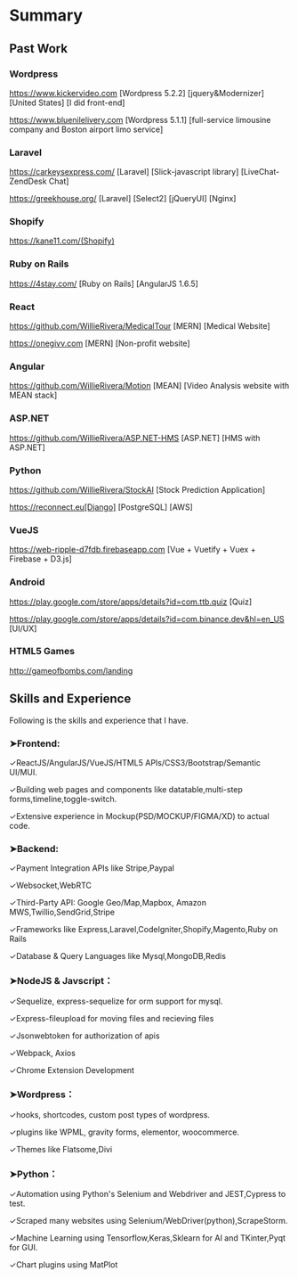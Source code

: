 # Summary

## Past Work

### Wordpress
https://www.kickervideo.com  [Wordpress 5.2.2] [jquery&Modernizer] [United States] [I did front-end] 

https://www.bluenilelivery.com [Wordpress 5.1.1] [full-service limousine company and Boston airport limo service]

### Laravel
https://carkeysexpress.com/ [Laravel] [Slick-javascript library] [LiveChat-ZendDesk Chat]

https://greekhouse.org/ [Laravel] [Select2] [jQueryUI] [Nginx]

### Shopify
https://kane11.com/(Shopify)

### Ruby on Rails
https://4stay.com/ [Ruby on Rails] [AngularJS 1.6.5] 

### React
https://github.com/WillieRivera/MedicalTour [MERN] [Medical Website]

https://onegivv.com [MERN] [Non-profit website]

### Angular
https://github.com/WillieRivera/Motion [MEAN] [Video Analysis website with MEAN stack]

### ASP.NET
https://github.com/WillieRivera/ASP.NET-HMS [ASP.NET] [HMS with ASP.NET]

### Python
https://github.com/WillieRivera/StockAI [Stock Prediction Application]

https://reconnect.eu[Django] [PostgreSQL]  [AWS]

### VueJS
https://web-ripple-d7fdb.firebaseapp.com [Vue + Vuetify + Vuex + Firebase + D3.js]

### Android
https://play.google.com/store/apps/details?id=com.ttb.quiz [Quiz]

https://play.google.com/store/apps/details?id=com.binance.dev&hl=en_US [UI/UX]

### HTML5 Games
http://gameofbombs.com/landing

## Skills and Experience

Following is the skills and experience that I have.

### ➤Frontend:
✓ReactJS/AngularJS/VueJS/HTML5 APIs/CSS3/Bootstrap/Semantic UI/MUI.

✓Building web pages and components like datatable,multi-step forms,timeline,toggle-switch.

✓Extensive experience in Mockup(PSD/MOCKUP/FIGMA/XD) to actual code.

### ➤Backend:
✓Payment Integration APIs like Stripe,Paypal

✓Websocket,WebRTC

✓Third-Party API: Google Geo/Map,Mapbox, Amazon MWS,Twillio,SendGrid,Stripe

✓Frameworks like Express,Laravel,CodeIgniter,Shopify,Magento,Ruby on Rails

✓Database & Query Languages like Mysql,MongoDB,Redis

### ➤NodeJS & Javscript：
✓Sequelize, express-sequelize for orm support for mysql.

✓Express-fileupload for moving files and recieving files

✓Jsonwebtoken for authorization of apis

✓Webpack, Axios

✓Chrome Extension Development

### ➤Wordpress：
✓hooks, shortcodes, custom post types of wordpress.

✓plugins like WPML, gravity forms, elementor, woocommerce.

✓Themes like Flatsome,Divi

### ➤Python：
✓Automation using Python's Selenium and Webdriver and JEST,Cypress to test.

✓Scraped many websites using Selenium/WebDriver(python),ScrapeStorm.

✓Machine Learning using Tensorflow,Keras,Sklearn for AI and TKinter,Pyqt for GUI.

✓Chart plugins using MatPlot


